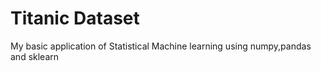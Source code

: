 # Titanic Dataset
My basic application of Statistical Machine learning using numpy,pandas and sklearn
